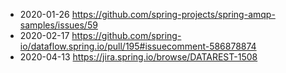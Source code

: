 - 2020-01-26 https://github.com/spring-projects/spring-amqp-samples/issues/59
- 2020-02-17 https://github.com/spring-io/dataflow.spring.io/pull/195#issuecomment-586878874
- 2020-04-13 https://jira.spring.io/browse/DATAREST-1508
